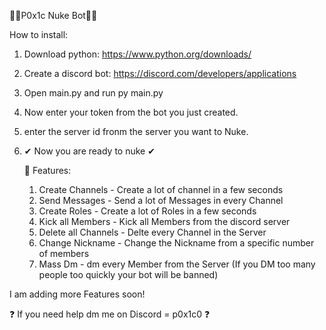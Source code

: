 🐱‍🐉P0x1c Nuke Bot🐱‍🐉

How to install: 

1. Download python: https://www.python.org/downloads/

2. Create a discord bot: https://discord.com/developers/applications

3. Open main.py and run py main.py

4. Now enter your token from the bot you just created.

5. enter the server id fronm the server you want to Nuke.

6. ✔ Now you are ready to nuke ✔

   🤖 Features:
   1. Create Channels - Create a lot of channel in a few seconds
   2. Send Messages - Send a lot of Messages in every Channel
   3. Create Roles - Create a lot of Roles in a few seconds
   4. Kick all Members - Kick all Members from the discord server
   5. Delete all Channels - Delte every Channel in the Server
   6. Change Nickname - Change the Nickname from a specific number of members
   7. Mass Dm - dm every Member from the Server (If you DM too many people too quickly your bot will be banned)

I am adding more Features soon!

❓ If you need help dm me on Discord = p0x1c0 ❓

